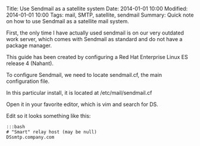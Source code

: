 Title: Use Sendmail as a satellite system
Date: 2014-01-01 10:00
Modified: 2014-01-01 10:00
Tags: mail, SMTP, satellite, sendmail
Summary: Quick note on how to use Sendmail as a satellite mail system.

First, the only time I have actually used sendmail is on our very outdated work server, which comes with Sendmail as standard and do not have a package manager.

This guide has been created by configuring a Red Hat Enterprise Linux ES release 4 (Nahant).

To configure Sendmail, we need to locate sendmail.cf, the main configuration file.

In this particular install, it is located at /etc/mail/sendmail.cf

Open it in your favorite editor, which is vim and search for DS.

Edit so it looks something like this:

    :::bash
    # "Smart" relay host (may be null)
    DSsmtp.company.com
